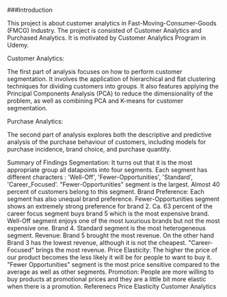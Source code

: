 
###Introduction


This project is about customer analytics in Fast-Moving-Consumer-Goods (FMCG) Industry. The project is consisted of Customer Analytics and Purchased Analytics. It is motivated by Customer Analytics Program in Udemy.

Customer Analytics:

The first part of analysis focuses on how to perform customer segmentation. It involves the application of hierarchical and flat clustering techniques for dividing customers into groups. It also features applying the Principal Components Analysis (PCA) to reduce the dimensionality of the problem, as well as combining PCA and K-means for customer segmentation.

Purchase Analytics:

The second part of analysis explores both the descriptive and predictive analysis of the purchase behaviour of customers, including models for purchase incidence, brand choice, and purchase quantity.

Summary of Findings
Segmentation:
It turns out that it is the most appropriate group all datapoints into four segments. Each segment has different characters : 'Well-Off', 'Fewer-Opportunities', 'Standard', 'Career_Focused'. "Fewer-Opportunities" segment is the largest. Almost 40 percent of customers belong to this segment.
Brand Preference: Each segment has also unequal brand preference. Fewer-Opportunities segment shows an extremely strong preference for brand 2. Ca. 63 percent of the career focus segment buys brand 5 which is the most expensive brand. Well-Off segment enjoys one of the most luxurious brands but not the most expensive one. Brand 4. Standard segment is the most heterogeneous segment.
Revenue: Brand 5 brought the most revenue. On the other hand Brand 3 has the lowest revenue, although it is not the cheapest. "Career-Focused" brings the most revenue.
Price Elasticity: The higher the price of our product becomes the less likely it will be for people to want to buy it. "Fewer Opportunities" segment is the most price sensitive compared to the average as well as other segments.
Promotion: People are more willing to buy products at promotional prices and they are a little bit more elastic when there is a promotion.
Referenecs
Price Elasticity Customer Analytics
